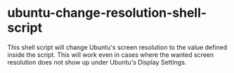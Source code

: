 # ubuntu-change-resolution-shell-script
This shell script will change Ubuntu's screen resolution to the value defined inside the script. This will work even in cases where the wanted screen resolution does not show up under Ubuntu's Display Settings.
